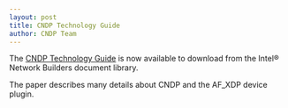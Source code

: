 ```yaml
---
layout: post
title: CNDP Technology Guide
author: CNDP Team
---
```


The [CNDP Technology Guide](https://networkbuilders.intel.com/solutionslibrary/cloud-native-data-plane-cndp-overview-technology-guide)
is now available to download from the Intel&reg; Network Builders document library.

The paper describes many details about CNDP and the AF_XDP device plugin.
